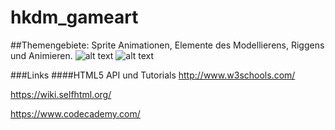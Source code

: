 # hkdm_gameart
##Themengebiete: Sprite Animationen, Elemente des Modellierens, Riggens und Animieren.
![alt text](https://upload.wikimedia.org/wikipedia/commons/d/dd/Muybridge_race_horse_animated.gif "")
![alt text](https://lh4.googleusercontent.com/-2hLIzixzPBo/U8L7J4y0-FI/AAAAAAAAAK4/NihrkDu8gkc/w865-h530-no/shapula.jpg "")




###Links
####HTML5 API und Tutorials
http://www.w3schools.com/

https://wiki.selfhtml.org/

https://www.codecademy.com/

